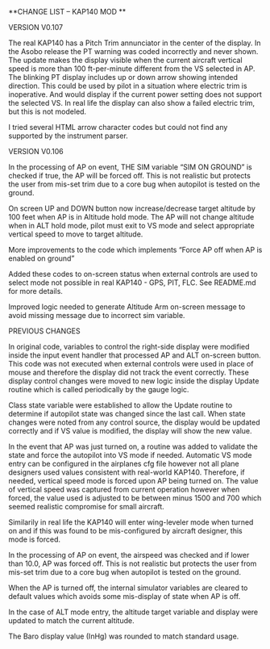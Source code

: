 **CHANGE LIST – KAP140 MOD **

VERSION V0.107

The real KAP140 has a Pitch Trim annunciator in the center of the
display. In the Asobo release the PT warning was coded incorrectly and
never shown. The update makes the display visible when the current
aircraft vertical speed is more than 100 ft-per-minute different from
the VS selected in AP. The blinking PT display includes up or down arrow
showing intended direction. This could be used by pilot in a situation where
electric trim is inoperative. And would display if the
current power setting does not support the selected VS. In real life the
display can also show a failed electric trim, but this is not modeled.

I tried several HTML arrow character codes but could not find any
supported by the instrument parser.

VERSION V0.106

In the processing of AP on event, THE SIM variable “SIM ON GROUND” is
checked if true, the AP will be forced off. This is not realistic but
protects the user from mis-set trim due to a core bug when autopilot is
tested on the ground.

On screen UP and DOWN button now increase/decrease target altitude by
100 feet when AP is in Altitude hold mode. The AP will not change
altitude when in ALT hold mode, pilot must exit to VS mode and select
appropriate vertical speed to move to target altitude.

More improvements to the code which implements “Force AP off when AP is
enabled on ground”

Added these codes to on-screen status when external controls are used to
select mode not possible in real KAP140 - GPS, PIT, FLC. See README.md
for more details.

Improved logic needed to generate Altitude Arm on-screen message to
avoid missing message due to incorrect sim variable.

PREVIOUS CHANGES

In original code, variables to control the right-side display were
modified inside the input event handler that processed AP and ALT
on-screen button. This code was not executed when external controls were
used in place of mouse and therefore the display did not track the event
correctly. These display control changes were moved to new logic inside
the display Update routine which is called periodically by the gauge
logic.

Class state variable were established to allow the Update routine to
determine if autopilot state was changed since the last call. When state
changes were noted from any control source, the display would be updated
correctly and if VS value is modified, the display will show the new
value.

In the event that AP was just turned on, a routine was added to validate
the state and force the autopilot into VS mode if needed. Automatic VS
mode entry can be configured in the airplanes cfg file however not all
plane designers used values consistent with real-world KAP140.
Therefore, if needed, vertical speed mode is forced upon AP being turned
on. The value of vertical speed was captured from current operation
however when forced, the value used is adjusted to be between minus 1500
and 700 which seemed realistic compromise for small aircraft.

Similarily in real life the KAP140 will enter wing-leveler mode when
turned on and if this was found to be mis-configured by aircraft
designer, this mode is forced.

In the processing of AP on event, the airspeed was checked and if lower
than 10.0, AP was forced off. This is not realistic but protects the
user from mis-set trim due to a core bug when autopilot is tested on the
ground.

When the AP is turned off, the internal simulator variables are cleared
to default values which avoids some mis-display of state when AP is off.

In the case of ALT mode entry, the altitude target variable and display
were updated to match the current altitude.

The Baro display value (InHg) was rounded to match standard usage.

